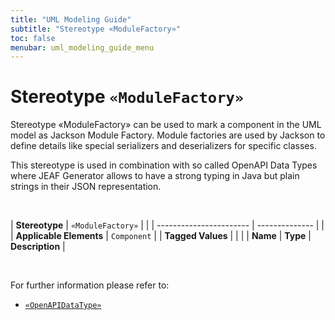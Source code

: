 ```yaml
---
title: "UML Modeling Guide"
subtitle: "Stereotype «ModuleFactory»"
toc: false
menubar: uml_modeling_guide_menu
---
```


# Stereotype `«ModuleFactory»`
Stereotype «ModuleFactory» can be used to mark a component in the UML model as Jackson Module Factory. Module factories are used by Jackson to define details like special serializers and deserializers for specific classes.

This stereotype is used in combination with so called OpenAPI Data Types where JEAF Generator allows to have a strong typing in Java but plain strings in their JSON representation.

<br>

| **Stereotype**          | `«ModuleFactory»` | |
| ----------------------- | -------------- | |
| **Applicable Elements** | `Component`        |
| **Tagged Values**       |                       |                                                                                                                                                                                                          |
| **Name**                | **Type**              | **Description**                                                                                                                                                                                          |

<br>

For further information please refer to:
- [`«OpenAPIDataType»`](/uml-modeling-guide/jmm/OpenAPIDataType)

    